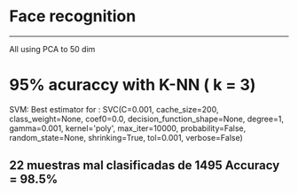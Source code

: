 # Face recognition

------
All using PCA to 50 dim

# 95% acuraccy with K-NN ( k = 3) 



SVM:
Best estimator for : SVC(C=0.001, cache_size=200, class_weight=None, coef0=0.0,
  decision_function_shape=None, degree=1, gamma=0.001, kernel='poly',
  max_iter=10000, probability=False, random_state=None, shrinking=True,
  tol=0.001, verbose=False) 
  
22 muestras mal clasificadas de 1495
Accuracy = 98.5%
----
